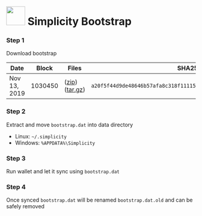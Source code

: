 # <img src="https://i.imgur.com/EVMMO6N.jpg" width="50"> Simplicity Bootstrap

### Step 1
Download bootstrap

| Date  | Block | Files | SHA256 |
| --- | --- | --- | --- |
| Nov 13, 2019 | 1030450 | ([zip](https://transfer.sh/29ZZ8/bootstrap.zip)) ([tar.gz](https://transfer.sh/Ynlnt/bootstrap.tar.gz)) | `a20f5f44d9de48646b57afa8c318f11115482828169f54b370dbfe80e4fd85f9` |

### Step 2
Extract and move `bootstrap.dat` into data directory

* Linux: `~/.simplicity`
* Windows: `%APPDATA%\Simplicity`

### Step 3
Run wallet and let it sync using `bootstrap.dat`

### Step 4
Once synced `bootstrap.dat` will be renamed `bootstrap.dat.old` and can be safely removed
